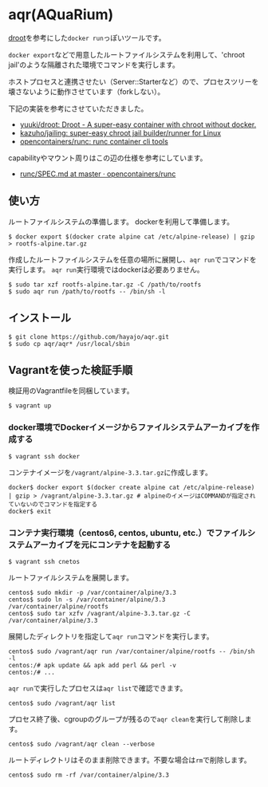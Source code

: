 aqr(AQuaRium)
=============

[droot](https://github.com/yuuki/droot)を参考にした`docker run`っぽいツールです。

`docker export`などで用意したルートファイルシステムを利用して、'chroot jail'のような隔離された環境でコマンドを実行します。

ホストプロセスと連携させたい（Server::Starterなど）ので、プロセスツリーを壊さないように動作させています（forkしない）。

下記の実装を参考にさせていただきました。

* [yuuki/droot: Droot - A super-easy container with chroot without docker.](https://github.com/yuuki/droot)
* [kazuho/jailing: super-easy chroot jail builder/runner for Linux](https://github.com/kazuho/jailing)
* [opencontainers/runc: runc container cli tools](https://github.com/opencontainers/runc)

capabilityやマウント周りはこの辺の仕様を参考にしています。

* [runc/SPEC.md at master · opencontainers/runc](https://github.com/opencontainers/runc/blob/master/libcontainer/SPEC.md)

使い方
------

ルートファイルシステムの準備します。
dockerを利用して準備します。

```
$ docker export $(docker crate alpine cat /etc/alpine-release) | gzip > rootfs-alpine.tar.gz
```

作成したルートファイルシステムを任意の場所に展開し、`aqr run`でコマンドを実行します。
`aqr run`実行環境ではdockerは必要ありません。

```
$ sudo tar xzf rootfs-alpine.tar.gz -C /path/to/rootfs
$ sudo aqr run /path/to/rootfs -- /bin/sh -l
```

インストール
------------

```
$ git clone https://github.com/hayajo/aqr.git
$ sudo cp aqr/aqr* /usr/local/sbin
```

Vagrantを使った検証手順
-----------------------

検証用のVagrantfileを同梱しています。

```
$ vagrant up
```

### docker環境でDockerイメージからファイルシステムアーカイブを作成する

```
$ vagrant ssh docker
```

コンテナイメージを`/vagrant/alpine-3.3.tar.gz`に作成します。

```
docker$ docker export $(docker create alpine cat /etc/alpine-release) | gzip > /vagrant/alpine-3.3.tar.gz # alpineのイメージはCOMMANDが指定されていないのでコマンドを指定する
docker$ exit
```

### コンテナ実行環境（centos6, centos, ubuntu, etc.）でファイルシステムアーカイブを元にコンテナを起動する

```
$ vagrant ssh cnetos
```

ルートファイルシステムを展開します。

```
centos$ sudo mkdir -p /var/container/alpine/3.3
centos$ sudo ln -s /var/container/alpine/3.3 /var/container/alpine/rootfs
centos$ sudo tar xzfv /vagrant/alpine-3.3.tar.gz -C /var/container/alpine/3.3
```

展開したディレクトリを指定して`aqr run`コマンドを実行します。

```
centos$ sudo /vagrant/aqr run /var/container/alpine/rootfs -- /bin/sh -l
centos:/# apk update && apk add perl && perl -v
centos:/# ...
```

`aqr run`で実行したプロセスは`aqr list`で確認できます。

```
centos$ sudo /vagrant/aqr list
```

プロセス終了後、cgroupのグループが残るので`aqr clean`を実行して削除します。

```
centos$ sudo /vagrant/aqr clean --verbose
```

ルートディレクトリはそのまま削除できます。不要な場合は`rm`で削除します。

```
centos$ sudo rm -rf /var/container/alpine/3.3
```
